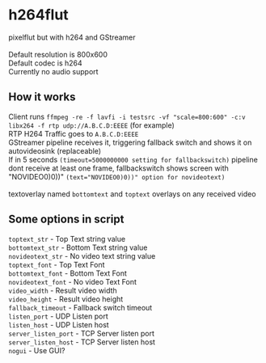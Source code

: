 # h264flut

pixelflut but with h264 and GStreamer<br><br>
Default resolution is 800x600<br>
Default codec is h264<br>
Currently no audio support
<br>

## How it works<br>

Client runs `ffmpeg -re -f lavfi -i testsrc -vf "scale=800:600" -c:v libx264 -f rtp udp://A.B.C.D:EEEE` (for example)<br>
RTP H264 Traffic goes to `A.B.C.D:EEEE`<br>
GStreamer pipeline receives it, triggering fallback switch and shows it on autovideosink (replaceable)<br>
If in 5 seconds `(timeout=5000000000 setting for fallbackswitch)` pipeline dont receive at least one frame, fallbackswitch shows screen with "NOVIDEO0)0))" `(text="NOVIDEO0)0))" option for novideotext)`<br><br>
textoverlay named `bottomtext` and `toptext` overlays on any received video
<br>

## Some options in script
`toptext_str` - Top Text string value
<br>`bottomtext_str` - Bottom Text string value
<br>`novideotext_str` - No video text string value
<br>`toptext_font` - Top Text Font
<br>`bottomtext_font` - Bottom Text Font
<br>`novideotext_font` - No video Text Font
<br>`video_width` - Result video width
<br>`video_height` - Result video height
<br>`fallback_timeout` - Fallback switch timeout
<br>`listen_port` - UDP Listen port
<br>`listen_host` - UDP Listen host
<br>`server_listen_port` - TCP Server listen port
<br>`server_listen_host` - TCP Server listen host
<br>`nogui` - Use GUI?